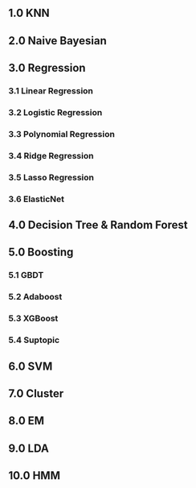 ## 1.0 KNN

## 2.0 Naive Bayesian 

## 3.0 Regression

### 3.1 Linear Regression

### 3.2 Logistic Regression

### 3.3 Polynomial Regression

### 3.4 Ridge Regression

### 3.5 Lasso Regression

### 3.6 ElasticNet

## 4.0 Decision Tree & Random Forest

## 5.0 Boosting

### 5.1 GBDT

### 5.2 Adaboost

### 5.3 XGBoost

### 5.4 Suptopic

## 6.0 SVM

## 7.0 Cluster

## 8.0 EM

## 9.0 LDA

## 10.0 HMM

